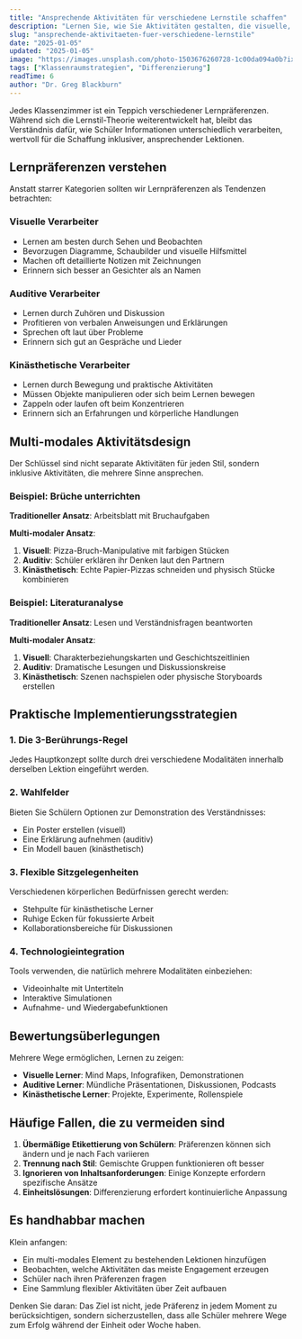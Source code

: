 ```yaml
---
title: "Ansprechende Aktivitäten für verschiedene Lernstile schaffen"
description: "Lernen Sie, wie Sie Aktivitäten gestalten, die visuelle, auditive und kinästhetische Lerner ansprechen."
slug: "ansprechende-aktivitaeten-fuer-verschiedene-lernstile"
date: "2025-01-05"
updated: "2025-01-05"
image: "https://images.unsplash.com/photo-1503676260728-1c00da094a0b?ixlib=rb-4.0.3&auto=format&fit=crop&w=1200&q=80"
tags: ["Klassenraumstrategien", "Differenzierung"]
readTime: 6
author: "Dr. Greg Blackburn"
---
```


Jedes Klassenzimmer ist ein Teppich verschiedener Lernpräferenzen. Während sich die Lernstil-Theorie weiterentwickelt hat, bleibt das Verständnis dafür, wie Schüler Informationen unterschiedlich verarbeiten, wertvoll für die Schaffung inklusiver, ansprechender Lektionen.

## Lernpräferenzen verstehen

Anstatt starrer Kategorien sollten wir Lernpräferenzen als Tendenzen betrachten:

### Visuelle Verarbeiter
- Lernen am besten durch Sehen und Beobachten
- Bevorzugen Diagramme, Schaubilder und visuelle Hilfsmittel
- Machen oft detaillierte Notizen mit Zeichnungen
- Erinnern sich besser an Gesichter als an Namen

### Auditive Verarbeiter
- Lernen durch Zuhören und Diskussion
- Profitieren von verbalen Anweisungen und Erklärungen
- Sprechen oft laut über Probleme
- Erinnern sich gut an Gespräche und Lieder

### Kinästhetische Verarbeiter
- Lernen durch Bewegung und praktische Aktivitäten
- Müssen Objekte manipulieren oder sich beim Lernen bewegen
- Zappeln oder laufen oft beim Konzentrieren
- Erinnern sich an Erfahrungen und körperliche Handlungen

## Multi-modales Aktivitätsdesign

Der Schlüssel sind nicht separate Aktivitäten für jeden Stil, sondern inklusive Aktivitäten, die mehrere Sinne ansprechen.

### Beispiel: Brüche unterrichten

**Traditioneller Ansatz**: Arbeitsblatt mit Bruchaufgaben

**Multi-modaler Ansatz**:
1. **Visuell**: Pizza-Bruch-Manipulative mit farbigen Stücken
2. **Auditiv**: Schüler erklären ihr Denken laut den Partnern
3. **Kinästhetisch**: Echte Papier-Pizzas schneiden und physisch Stücke kombinieren

### Beispiel: Literaturanalyse

**Traditioneller Ansatz**: Lesen und Verständnisfragen beantworten

**Multi-modaler Ansatz**:
1. **Visuell**: Charakterbeziehungskarten und Geschichtszeitlinien
2. **Auditiv**: Dramatische Lesungen und Diskussionskreise
3. **Kinästhetisch**: Szenen nachspielen oder physische Storyboards erstellen

## Praktische Implementierungsstrategien

### 1. Die 3-Berührungs-Regel
Jedes Hauptkonzept sollte durch drei verschiedene Modalitäten innerhalb derselben Lektion eingeführt werden.

### 2. Wahlfelder
Bieten Sie Schülern Optionen zur Demonstration des Verständnisses:
- Ein Poster erstellen (visuell)
- Eine Erklärung aufnehmen (auditiv)
- Ein Modell bauen (kinästhetisch)

### 3. Flexible Sitzgelegenheiten
Verschiedenen körperlichen Bedürfnissen gerecht werden:
- Stehpulte für kinästhetische Lerner
- Ruhige Ecken für fokussierte Arbeit
- Kollaborationsbereiche für Diskussionen

### 4. Technologieintegration
Tools verwenden, die natürlich mehrere Modalitäten einbeziehen:
- Videoinhalte mit Untertiteln
- Interaktive Simulationen
- Aufnahme- und Wiedergabefunktionen

## Bewertungsüberlegungen

Mehrere Wege ermöglichen, Lernen zu zeigen:

- **Visuelle Lerner**: Mind Maps, Infografiken, Demonstrationen
- **Auditive Lerner**: Mündliche Präsentationen, Diskussionen, Podcasts
- **Kinästhetische Lerner**: Projekte, Experimente, Rollenspiele

## Häufige Fallen, die zu vermeiden sind

1. **Übermäßige Etikettierung von Schülern**: Präferenzen können sich ändern und je nach Fach variieren
2. **Trennung nach Stil**: Gemischte Gruppen funktionieren oft besser
3. **Ignorieren von Inhaltsanforderungen**: Einige Konzepte erfordern spezifische Ansätze
4. **Einheitslösungen**: Differenzierung erfordert kontinuierliche Anpassung

## Es handhabbar machen

Klein anfangen:
- Ein multi-modales Element zu bestehenden Lektionen hinzufügen
- Beobachten, welche Aktivitäten das meiste Engagement erzeugen
- Schüler nach ihren Präferenzen fragen
- Eine Sammlung flexibler Aktivitäten über Zeit aufbauen

Denken Sie daran: Das Ziel ist nicht, jede Präferenz in jedem Moment zu berücksichtigen, sondern sicherzustellen, dass alle Schüler mehrere Wege zum Erfolg während der Einheit oder Woche haben.